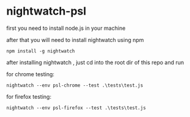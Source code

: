 # nightwatch-psl

first you need to install node.js in your machine

after that you will need to install nightwatch using npm

```npm install -g nightwatch```

after installing nightwatch , just cd into the root dir of this repo and run

for chrome testing:

```nightwatch --env psl-chrome --test .\tests\test.js```

for firefox testing:

```nightwatch --env psl-firefox --test .\tests\test.js```
